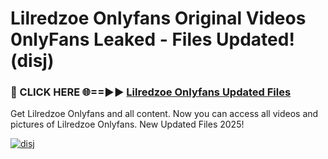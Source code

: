 # Lilredzoe Onlyfans Original Videos 0nlyFans Leaked - Files Updated! (disj)

<h3>🔴 CLICK HERE 🌐==►► <a href="https://tinyurl.com/2m67pmp6" rel="nofollow">Lilredzoe Onlyfans Updated Files</a></h3>

Get Lilredzoe Onlyfans and all content. Now you can access all videos and pictures of Lilredzoe Onlyfans. New Updated Files 2025!

[![disj](https://i.imgur.com/H4QAA4z.gif)](https://tinyurl.com/2m67pmp6)